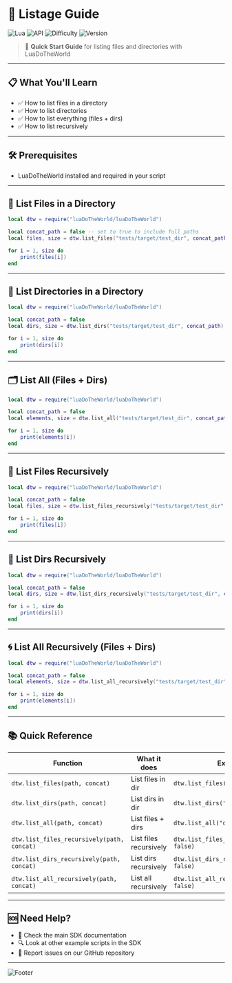 # 🧩 Listage Guide

![Lua](https://img.shields.io/badge/Language-Lua-blue?style=flat-square&logo=lua)
![API](https://img.shields.io/badge/API-Listage-green?style=flat-square)
![Difficulty](https://img.shields.io/badge/Difficulty-Beginner-brightgreen?style=flat-square)
![Version](https://img.shields.io/badge/SDK-LuaDoTheWorld-orange?style=flat-square)

> 🚀 **Quick Start Guide** for listing files and directories with LuaDoTheWorld

---

## 📋 What You'll Learn

- ✅ How to list files in a directory
- ✅ How to list directories
- ✅ How to list everything (files + dirs)
- ✅ How to list recursively

---

## 🛠️ Prerequisites

- LuaDoTheWorld installed and required in your script

---

## 📂 List Files in a Directory

```lua
local dtw = require("luaDoTheWorld/luaDoTheWorld")

local concat_path = false -- set to true to include full paths
local files, size = dtw.list_files("tests/target/test_dir", concat_path)

for i = 1, size do
    print(files[i])
end
```

---

## 📁 List Directories in a Directory

```lua
local dtw = require("luaDoTheWorld/luaDoTheWorld")

local concat_path = false
local dirs, size = dtw.list_dirs("tests/target/test_dir", concat_path)

for i = 1, size do
    print(dirs[i])
end
```

---

## 🗂️ List All (Files + Dirs)

```lua
local dtw = require("luaDoTheWorld/luaDoTheWorld")

local concat_path = false
local elements, size = dtw.list_all("tests/target/test_dir", concat_path)

for i = 1, size do
    print(elements[i])
end
```

---

## 🔄 List Files Recursively

```lua
local dtw = require("luaDoTheWorld/luaDoTheWorld")

local concat_path = false
local files, size = dtw.list_files_recursively("tests/target/test_dir", concat_path)

for i = 1, size do
    print(files[i])
end
```

---

## 🔁 List Dirs Recursively

```lua
local dtw = require("luaDoTheWorld/luaDoTheWorld")

local concat_path = false
local dirs, size = dtw.list_dirs_recursively("tests/target/test_dir", concat_path)

for i = 1, size do
    print(dirs[i])
end
```

---

## 🌀 List All Recursively (Files + Dirs)

```lua
local dtw = require("luaDoTheWorld/luaDoTheWorld")

local concat_path = false
local elements, size = dtw.list_all_recursively("tests/target/test_dir", concat_path)

for i = 1, size do
    print(elements[i])
end
```

---

## 📚 Quick Reference

| Function | What it does | Example |
|----------|--------------|---------|
| `dtw.list_files(path, concat)` | List files in dir | `dtw.list_files("dir", false)` |
| `dtw.list_dirs(path, concat)` | List dirs in dir | `dtw.list_dirs("dir", false)` |
| `dtw.list_all(path, concat)` | List files + dirs | `dtw.list_all("dir", false)` |
| `dtw.list_files_recursively(path, concat)` | List files recursively | `dtw.list_files_recursively("dir", false)` |
| `dtw.list_dirs_recursively(path, concat)` | List dirs recursively | `dtw.list_dirs_recursively("dir", false)` |
| `dtw.list_all_recursively(path, concat)` | List all recursively | `dtw.list_all_recursively("dir", false)` |

---

## 🆘 Need Help?

- 📖 Check the main SDK documentation
- 🔍 Look at other example scripts in the SDK
- 🐛 Report issues on our GitHub repository

---

![Footer](https://img.shields.io/badge/Happy-Coding!-ff69b4?style=flat-square&logo=heart)